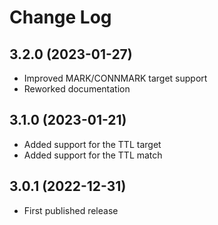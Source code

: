 Change Log
==========

3.2.0 (2023-01-27)
------------------

- Improved MARK/CONNMARK target support
- Reworked documentation

3.1.0 (2023-01-21)
------------------

- Added support for the TTL target
- Added support for the TTL match

3.0.1 (2022-12-31)
------------------

- First published release

